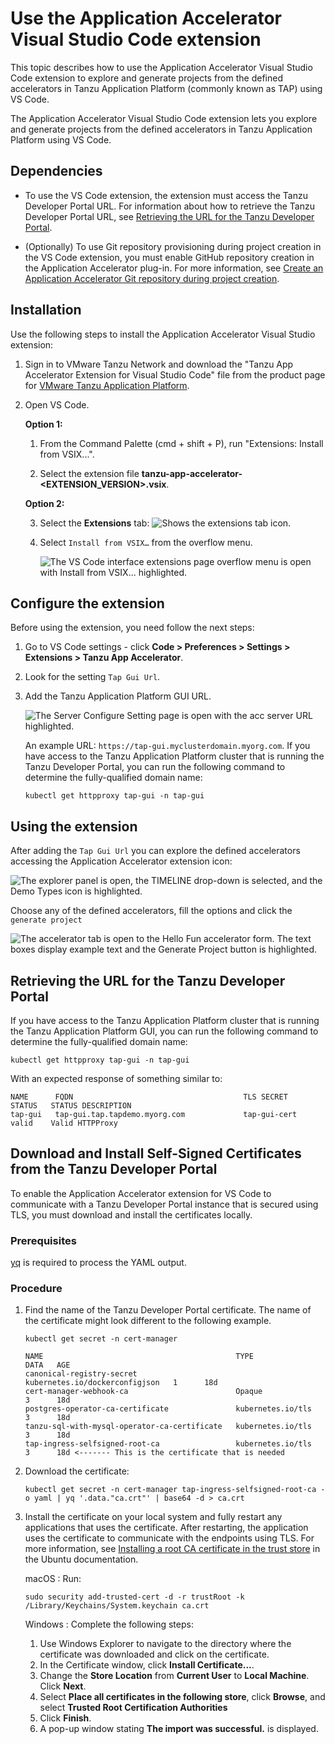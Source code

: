 # Use the Application Accelerator Visual Studio Code extension

This topic describes how to use the Application Accelerator Visual Studio Code extension to explore
and generate projects from the defined accelerators in Tanzu Application Platform (commonly known as TAP) using VS Code.

The Application Accelerator Visual Studio Code extension lets you explore and generate projects
from the defined accelerators in Tanzu Application Platform using VS Code.

## <a id="dependencies"></a> Dependencies

- To use the VS Code extension, the extension must access the Tanzu Developer Portal URL.
  For information about how to retrieve the Tanzu Developer Portal URL, see
  [Retrieving the URL for the Tanzu Developer Portal](#fqdn-tap-gui-url).

- (Optionally) To use Git repository provisioning during project creation in the VS Code extension,
you must enable GitHub repository creation in the Application Accelerator plug-in.
For more information, see [Create an Application Accelerator Git repository during project creation](../tap-gui/plugins/application-accelerator-git-repo.hbs.md).

## <a id="vs-code-app-accel-install"></a> Installation

Use the following steps to install the Application Accelerator Visual Studio extension:

1. Sign in to VMware Tanzu Network and download the "Tanzu App Accelerator Extension for Visual
   Studio Code" file from the product page for [VMware Tanzu Application
   Platform](https://network.tanzu.vmware.com/products/tanzu-application-platform).

2. Open VS Code.

    **Option 1:**

    1. From the Command Palette (cmd + shift + P), run "Extensions: Install from VSIX...".

    2. Select the extension file **tanzu-app-accelerator-<EXTENSION_VERSION>.vsix**.

    **Option 2:**

    3. Select the **Extensions** tab: ![Shows the extensions tab icon.](../images/vscode-install2.png)

    4. Select `Install from VSIX…` from the overflow menu.

        ![The VS Code interface extensions page overflow menu is open with Install from VSIX... highlighted.](../images/vscode-install3v2.png)

## <a id="configure-the-extension"></a> Configure the extension

Before using the extension, you need follow the next steps:

1. Go to VS Code settings - click **Code > Preferences > Settings > Extensions > Tanzu App Accelerator**.

2. Look for the setting `Tap Gui Url`.

3. Add the Tanzu Application Platform GUI URL.

   ![The Server Configure Setting page is open with the acc server URL highlighted.](../images/app-accelerators-vscode-settings-tap-gui-url.png)

    An example URL: `https://tap-gui.myclusterdomain.myorg.com`. If you have access to the Tanzu
    Application Platform cluster that is running the Tanzu Developer Portal, you can run the
    following command to determine the fully-qualified domain name:

    ```console
    kubectl get httpproxy tap-gui -n tap-gui
    ```

## <a id="using-the-extension"></a> Using the extension

After adding the `Tap Gui Url` you can explore the defined accelerators
accessing the Application Accelerator extension icon:

![The explorer panel is open, the TIMELINE drop-down is selected, and the Demo Types icon is highlighted.](../images/app-accelerators-vscode-icon.png)

Choose any of the defined accelerators, fill the options and click  the `generate project`

![The accelerator tab is open to the Hello Fun accelerator form. The text boxes display example text and the Generate Project button is highlighted.](../images/app-accelerators-vscode-form.png)

## <a id="fqdn-tap-gui-url"></a> Retrieving the URL for the Tanzu Developer Portal

If you have access to the Tanzu Application Platform cluster that is running the Tanzu Application
Platform GUI, you can run the following command to determine the fully-qualified domain name:

```console
kubectl get httpproxy tap-gui -n tap-gui
```

With an expected response of something similar to:

```console
NAME      FQDN                                      TLS SECRET     STATUS   STATUS DESCRIPTION
tap-gui   tap-gui.tap.tapdemo.myorg.com             tap-gui-cert   valid    Valid HTTPProxy
```

## <a id="dl-inst-ss-certs"></a>Download and Install Self-Signed Certificates from the Tanzu Developer Portal

To enable the Application Accelerator extension for VS Code to communicate with a Tanzu Developer Portal instance that is secured using TLS, you must download and install the certificates locally.

### Prerequisites

[yq](https://github.com/mikefarah/yq) is required to process the YAML output.

### Procedure

1. Find the name of the Tanzu Developer Portal certificate. The name of the certificate
might look different to the following example.

    ```console
    kubectl get secret -n cert-manager
    ```

    ```console
    NAME                                           TYPE                             DATA   AGE
    canonical-registry-secret                      kubernetes.io/dockerconfigjson   1      18d
    cert-manager-webhook-ca                        Opaque                           3      18d
    postgres-operator-ca-certificate               kubernetes.io/tls                3      18d
    tanzu-sql-with-mysql-operator-ca-certificate   kubernetes.io/tls                3      18d
    tap-ingress-selfsigned-root-ca                 kubernetes.io/tls                3      18d <------- This is the certificate that is needed
    ```

2. Download the certificate:

    ```console
    kubectl get secret -n cert-manager tap-ingress-selfsigned-root-ca -o yaml | yq '.data."ca.crt"' | base64 -d > ca.crt
    ```

3. Install the certificate on your local system and fully restart any applications that uses
the certificate. After restarting, the application uses the certificate to communicate with the
endpoints using TLS. For more information, see [Installing a root CA certificate in the trust store](https://ubuntu.com/server/docs/security-trust-store) in the Ubuntu documentation.

    macOS
    : Run:

      ```console
      sudo security add-trusted-cert -d -r trustRoot -k /Library/Keychains/System.keychain ca.crt
      ```

    Windows
    : Complete the following steps:

      1. Use Windows Explorer to navigate to the directory where the certificate was downloaded and click on the certificate.
      2. In the Certificate window, click **Install Certificate...**.
      3. Change the **Store Location** from **Current User** to **Local Machine**. Click **Next**.
      4. Select **Place all certificates in the following store**, click **Browse**, and select **Trusted Root Certification Authorities**
      5. Click **Finish**.
      6. A pop-up window stating **The import was successful.** is displayed.
